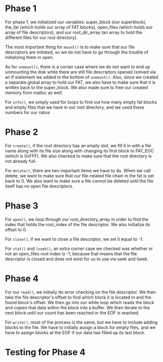 # Phase 1

For phase 1, we initialized our variables: super_block (our superblock), the_fat (which holds our array of FAT blocks), open_files (which holds our array of file descriptors), and our root_dir_array (an array to hold the different files for our root directory).

The most important thing for `mount()` is to make sure that our file descriptors are initiated, so we do not have to go through the trouble of initializing them in open. 

As for `unmount()`, there is a corner case where we do not want to end up unmounting the disk while there are still file descriptors opened (solved via an if statement we added to the bottom of `unmount()`. Also, since we created a separate global array to hold our FAT, we also have to make sure that it is written back to the super_block. We also made sure to free our created memory from malloc as well. 

For `info()`, we simply used for loops to find out how many empty fat blocks and empty files that we have in our root directory, and we used these numbers for our ratios 


# Phase 2

For `create()`, if the root directory has an empty slot, we fill it in with a file name along with its file size along with changing its first block to FAT_EOC (which is 0xFFF). We also checked to make sure that the root directory is not already full.

For `delete()`, there are two important items we have to do. When we call delete, we want to make sure that our file-related file chain in the fat is set back to 0. We also want to make sure a file cannot be deleted until the file itself has no open file descriptors.


# Phase 3

For `open()`, we loop through our root_directory_array in order to find the index that holds the root_index of the file descriptor. We also initialize its offset to 0. 

For `close()`, if we want to close a file descriptor, we set it equal to -1. 

For `stat()` and `lseek()`, an extra corner case we checked was whether or not an open_files root index is -1, because that means that the file descriptor is closed and does not exist for us to use via seek and lseek. 


# Phase 4

For our `read()`, we initially do error checking on the file descriptor. We then take the file descriptor's offset to find which block it is located in and the found block's offset. We then go into our while loop which reads the block and copies that data within the block into a buffer. We then iterate to the next block until our count has been reached or the EOF is reached. 

For `write()`, most of the process is the same, but we have to include adding blocks to the file. We have to initially assign a block for empty files, and we have to assign blocks at the EOF if our data has filled up its last block. 


# Testing for Phase 4


